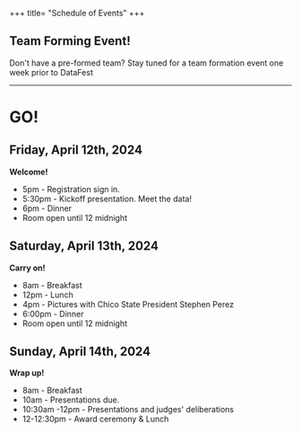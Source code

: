 +++
title= "Schedule of Events"
+++

<html>
    <link rel="stylesheet" href="style.css" />
</html>

<!---

Registration sign in starts at 5pm on Friday. 

You are of course free to come and go as you please throughout the event, but here are the times all team members should plan to be on premises:

- Friday 5-5:30pm - registration & kickoff session
- Saturday afternoon - group photo. Exact time to be announced via Discord 
- Sunday 1pm - Presentation submissions due
- Sunday 2pm - Presentations to Judges and awards ceremony

# On your marks....


* You are welcome to use any programming language you like, but we will host some pre-event workshops for Python, R, SAP Lumeria and possibly others. 
* Data Science Calendar of events https://csudsi.netlify.com/page/events/ 


    - Thu 2-14 2-3pm: Spatial data analysis. 
    - Tue 2-19 3-4pm: Managing data using SQL. Materials: https://csudsi.netlify.com/2019/02/13/2019-02-13-intro-sql/ 
    - Tue 3-5 2-3pm: Strategies to manage big data
    - Thu 3-28 2-3pm: Information Visualization
    - Fri 3-29 1-2pm: Using SAP Lumeria for Data Visualization (Glenn 304)
    - Tue 4-2 2-4pm: DataFest Prep - Get the experience by playing with last year's DataFest data. 
--->

## Team Forming Event! 

Don't have a pre-formed team? Stay tuned for a team formation event one week prior to DataFest


----
# GO!

## Friday, April 12th, 2024
**Welcome!**  
 
* 5pm - Registration sign in. 
* 5:30pm - Kickoff presentation. Meet the data!
* 6pm - Dinner
* Room open until 12 midnight


## Saturday, April 13th, 2024    
**Carry on!**  

* 8am - Breakfast    
* 12pm - Lunch
* 4pm - Pictures with Chico State President Stephen Perez 
* 6:00pm - Dinner
* Room open until 12 midnight 

## Sunday, April 14th, 2024  
**Wrap up!**  
 
* 8am - Breakfast    
* 10am - Presentations due. 
* 10:30am -12pm - Presentations and judges' deliberations    
* 12-12:30pm - Award ceremony & Lunch      


